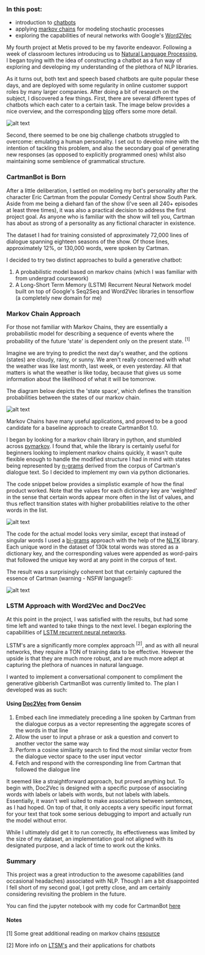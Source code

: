 ### In this post: 
* introduction to [chatbots](https://en.wikipedia.org/wiki/Chatbot)
* applying [markov chains](https://en.wikipedia.org/wiki/Markov_chain) for modeling stochastic processes
* exploring the capabilities of neural networks with Google's [Word2Vec](https://en.wikipedia.org/wiki/Word2vec)

My fourth project at Metis proved to be my favorite endeavor. Following a week of classroom lectures introducing us to [Natural Language Processing](https://en.wikipedia.org/wiki/Natural_language_processing), I began toying with the idea of constructing a chatbot as a fun way of exploring and developing my understanding of the plethora of NLP libraries. 

As it turns out, both text and speech based chatbots are quite popular these days, and are deployed with some regularity in online customer support roles by many larger companies. After doing a bit of research on the subject, I discovered a few things. First, there are several different types of chatbots which each cater to a certain task. The image below provides a nice overview, and the corresponding [blog](http://botnerds.com/types-of-bots/) offers some more detail.

![alt text](https://github.com/cjstef/cjstef.github.io/blob/master/images/chatbotblog/proj4chatbotdiagram.png?raw=True)

Second, there seemed to be one big challenge chatbots struggled to overcome: emulating a human personality. I set out to develop mine with the intention of tackling this problem, and also the secondary goal of generating new responses (as opposed to explicitly programmed ones) whilst also maintaining some semblence of grammatical structure.

### CartmanBot is Born

After a little deliberation, I settled on modeling my bot's personality after the character Eric Cartman from the popular Comedy Central show South Park. Aside from me being a diehard fan of the show (I've seen all 240+ episodes at least three times), it was also a practical decision to address the first project goal. As anyone who is familiar with the show will tell you, Cartman has about as strong of a personality as any fictional character in existence. 

The dataset I had for training consisted of approximately 72,000 lines of dialogue spanning eighteen seasons of the show. Of those lines, approximately 12%, or 130,000 words, were spoken by Cartman. 

I decided to try two distinct approaches to build a generative chatbot:
1. A probabilistic model based on markov chains (which I was familiar with from undergrad coursework)
2. A Long-Short Term Memory (LSTM) Recurrent Neural Network model built on top of Google's Seq2Seq and Word2Vec libraries in tensorflow (a completely new domain for me)

### Markov Chain Approach

For those not familiar with Markov Chains, they are essentially a probabilistic model for describing a sequence of events where the probability of the future 'state' is dependent only on the present state. <sup>[1]</sup> 

Imagine we are trying to predict the next day's weather, and the options (states) are cloudy, rainy, or sunny. We aren't really concerned with what the weather was like last month, last week, or even yesterday. All that matters is what the weather is like today, because that gives us some information about the likelihood of what it will be tomorrow.

The diagram below depicts the 'state space', which defines the transition probabilities between the states of our markov chain.

![alt text](https://github.com/cjstef/cjstef.github.io/blob/master/images/chatbotblog/markovchainex.png?raw=True)

Markov Chains have many useful applications, and proved to be a good candidate for a baseline approach to create CartmanBot 1.0.

I began by looking for a markov chain library in python, and stumbled across [pymarkov](https://pypi.python.org/pypi/PyMarkov). I found that, while the library is certainly useful for beginners looking to implement markov chains quickly, it wasn't quite flexible enough to handle the modified structure I had in mind with states being represented by [n-grams](https://en.wikipedia.org/wiki/N-gram) derived from the corpus of Cartman's dialogue text. So I decided to implement my own via python dictionaries.

The code snippet below provides a simplistic example of how the final product worked. Note that the values for each dictionary key are 'weighted' in the sense that certain words appear more often in the list of values, and thus reflect transition states with higher probabilities relative to the other words in the list.

![alt text](https://github.com/cjstef/cjstef.github.io/blob/master/images/chatbotblog/markovchainexcode.png?raw=True)

The code for the actual model looks very similar, except that instead of singular words I used a [bi-grams](https://en.wikipedia.org/wiki/Bigram) approach with the help of the [NLTK](http://www.nltk.org/book/ch01.html) library. Each unique word in the dataset of 130k total words was stored as a dictionary key, and the corresponding values were appended as word-pairs that followed the unique key word at any point in the corpus of text.

The result was a surprisingly coherent bot that certainly captured the essence of Cartman (warning - NSFW language!):

![alt text](https://github.com/cjstef/cjstef.github.io/blob/master/images/chatbotblog/cartmanbot.png?raw=True)

### LSTM Approach with Word2Vec and Doc2Vec

At this point in the project, I was satisfied with the results, but had some time left and wanted to take things to the next level. I began exploring the capabilities of [LSTM recurrent neural networks](http://colah.github.io/posts/2015-08-Understanding-LSTMs/).

LSTM's are a significantly more complex approach <sup>[2]</sup>, and as with all neural networks, they require a TON of training data to be effective. However the upside is that they are much more robust, and are much more adept at capturing the plethora of nuances in natural language. 

I wanted to implement a conversational component to compliment the generative gibberish CartmanBot was currently limited to. The plan I developed was as such:

#### Using [Doc2Vec](https://deeplearning4j.org/doc2vec) from Gensim

1. Embed each line immediately preceding a line spoken by Cartman from the dialogue corpus as a vector representing the aggregate scores of the words in that line
2. Allow the user to input a phrase or ask a question and convert to another vector the same way
3. Perform a cosine similarity search to find the most similar vector from the dialogue vector space to the user input vector
4. Fetch and respond with the corresponding line from Cartman that followed the dialogue line

It seemed like a straightforward approach, but proved anything but. To begin with, Doc2Vec is designed with a specific purpose of associating words with labels or labels with words, but not labels with labels. Essentially, it wasn't well suited to make associations between sentences, as I had hoped. On top of that, it only accepts a very specific input format for your text that took some serious debugging to import and actually run the model without error.

While I ultimately did get it to run correctly, its effectiveness was limited by the size of my dataset, an implementation goal not aligned with its designated purpose, and a lack of time to work out the kinks.

### Summary
This project was a great introduction to the awesome capabilities (and occasional headaches) associated with NLP. Though I am a bit disappointed I fell short of my second goal, I got pretty close, and am certainly considering revisiting the problem in the future. 

You can find the jupyter notebook with my code for CartmanBot [here](https://github.com/cjstef/MetisProjects/blob/master/Proj4.ipynb)

#### Notes

[1] Some great additional reading on markov chains [resource](http://setosa.io/ev/markov-chains/) 

[2] More info on [LTSM's](http://lauragelston.ghost.io/speakeasy-pt2/0) and their applications for chatbots



